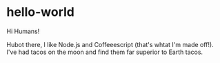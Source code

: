 hello-world
============

Hi Humans!

Hubot there, I like Node.js and Coffeeescript (that's whtat I'm made off!).
I've had tacos on the moon and find them far superior to Earth tacos.
